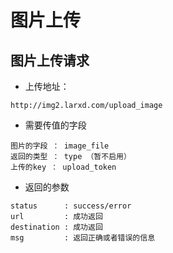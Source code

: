 # 图片上传

## 图片上传请求

- 上传地址：

```
http://img2.larxd.com/upload_image
```

- 需要传值的字段

```
图片的字段 ： image_file
返回的类型 ： type （暂不启用）
上传的key ： upload_token
```

- 返回的参数

```
status      : success/error
url         : 成功返回
destination : 成功返回
msg         : 返回正确或者错误的信息
```